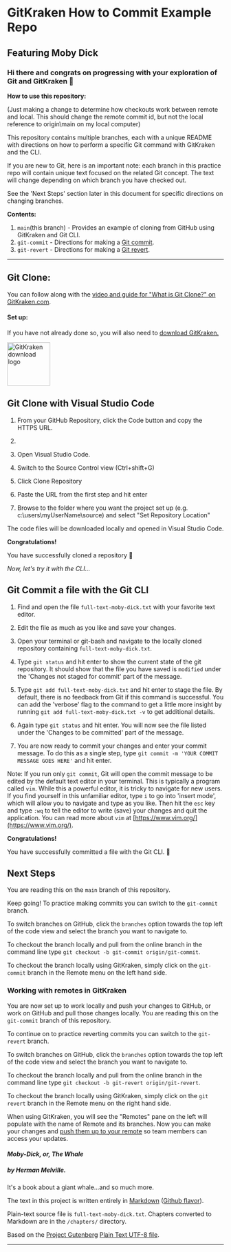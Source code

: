 # GitKraken How to Commit Example Repo
## Featuring Moby Dick

### Hi there and congrats on progressing with your exploration of Git and GitKraken 👋

**How to use this repository:**

(Just making a change to determine how checkouts work between remote and local. This should change the remote commit id, but not the local reference to origin\main on my local computer)

This repository contains multiple branches, each with a unique README with directions on how to perform a specific Git command with GitKraken and the CLI. 

If you are new to Git, here is an important note: each branch in this practice repo will contain unique text focused on the related Git concept. The text will change depending on which branch you have checked out.    

See the 'Next Steps' section later in this document for specific directions on changing branches.

**Contents:**

1. `main`(this branch) - Provides an example of cloning from GitHub using GitKraken and Git CLI. 
2. `git-commit` - Directions for making a [Git commit][3].
3. `git-revert` - Directions for making a [Git revert][4]. 

---

## Git Clone: 

You can follow along with the [video and guide for "What is Git Clone?" on GitKraken.com][1].


#### Set up:

If you have not already done so, you will also need to [download GitKraken.][2]

[<img src="img/gitkraken-keif-teal-sq.png" alt='GitKraken download logo' width="100" />][2]


## Git Clone with Visual Studio Code

1. From your GitHub Repository, click the Code button and copy the HTTPS URL.
2.  
3. Open Visual Studio Code.

4. Switch to the Source Control view (Ctrl+shift+G)

5. Click Clone Repository

6. Paste the URL from the first step and hit enter
   
7. Browse to the folder where you want the project set up (e.g. c:\users\myUserName\source) and select "Set Repository Location"

The code files will be downloaded locally and opened in Visual Studio Code.


**Congratulations!**  

You have successfully cloned a repository 🎉


*Now, let's try it with the CLI...*


## Git Commit a file with the Git CLI

1. Find and open the file `full-text-moby-dick.txt` with your favorite text editor.

2. Edit the file as much as you like and save your changes. 

3. Open your terminal or git-bash and navigate to the locally cloned repository containing `full-text-moby-dick.txt`.

4. Type `git status` and hit enter to show the current state of the git repository. It should show that the file you have saved is `modified` under the 'Changes not staged for commit' part of the message.

5. Type `git add full-text-moby-dick.txt` and hit enter to stage the file. By default, there is no feedback from Git if this command is successful. You can add the 'verbose' flag to the command to get a little more insight by running `git add full-text-moby-dick.txt -v` to get additional details.

6. Again type `git status` and hit enter. You will now see the file listed under the 'Changes to be committed' part of the message.

7. You are now ready to commit your changes and enter your commit message. To do this as a single step, type `git commit -m 'YOUR COMMIT MESSAGE GOES HERE'` and hit enter. 

Note: If you run only `git commit`, Git will open the commit message to be edited by the default text editor in your terminal. This is typically a program called `vim`. While this a powerful editor, it is tricky to navigate for new users. If you find yourself in this unfamiliar editor, type `i` to go into 'insert mode', which will allow you to navigate and type as you like. Then hit the `esc` key and type `:wq` to tell the editor to write (save) your changes and quit the application. You can read more about `vim` at [https://www.vim.org/](https://www.vim.org/).


**Congratulations!** 

You have successfully committed a file with the Git CLI. 👏


## Next Steps

You are reading this on the `main` branch of this repository. 

Keep going! To practice making commits you can switch to the `git-commit` branch. 

To switch branches on GitHub, click the `branches` option towards the top left of the code view and select the branch you want to navigate to. 

To checkout the branch locally and pull from the online branch in the command line type `git checkout -b git-commit origin/git-commit`.

To checkout the branch locally using GitKraken, simply click on the `git-commit` branch in the Remote menu on the left hand side. 


### Working with remotes in GitKraken

You are now set up to work locally and push your changes to GitHub, or work on GitHub and pull those changes locally. 
You are reading this on the `git-commit` branch of this repository. 

To continue on to practice reverting commits you can switch to the `git-revert` branch. 

To switch branches on GitHub, click the `branches` option towards the top left of the code view and select the branch you want to navigate to. 

To checkout the branch locally and pull from the online branch in the command line type `git checkout -b git-revert origin/git-revert`.

To checkout the branch locally using GitKraken, simply click on the `git revert` branch in the Remote menu on the right hand side. 


When using GitKraken, you will see the "Remotes" pane on the left will populate with the name of Remote and its branches. Now you can make your changes and [push them up to your remote](https://gitkraken.com/learn/git/problems/pull-remote-git-branch) so team members can access your updates.

[2]: https://www.gitkraken.com/download?utm_source=learn%20git%20practice%20repo&utm_medium=README%20gk%20download%20link&utm_campaign=git%20commit%20practice%20repo

[3]: https://support.gitkraken.com/start-here/preferences/#external-editor

[4]: https://www.gitkraken.com/learn/git/tutorials/what-is-git-clone?utm_source=learn%20gi[…]20tutorial%20link&utm_campaign=git%20commit%20practice%20repo

[5]: https://www.gitkraken.com/learn/git/problems/revert-git-commit?utm_source=learn%20git%20practice%20repo&utm_medium=README%20revert%20git%20commit%20link&utm_campaign=revert%20git%20commit%20practice%20repo


#### *Moby-Dick, or, The Whale* 
##### by Herman Melville. 

It's a book about a giant whale...and so much more.  

The text in this project is written entirely in [Markdown](http://daringfireball.net/projects/markdown/) ([Github flavor](https://help.github.com/articles/github-flavored-markdown)). 

Plain-text source file is `full-text-moby-dick.txt`. Chapters converted to Markdown are in the `/chapters/` directory. 

Based on the [Project Gutenberg](http://www.gutenberg.org/ebooks/2701) [Plain Text UTF-8 file](http://www.gutenberg.org/cache/epub/2701/pg2701.txt).



-----

[1]: https://www.gitkraken.com/learn/git/tutorials/what-is-git-clone?utm_source=learn%20gi[…]20tutorial%20link&utm_campaign=git%20clone%20practice%20repo

[2]: https://www.gitkraken.com/download?utm_source=learn%20git%20practice%20repo&utm_medium=README%20gk%20download%20link&utm_campaign=git%20clone%20practice%20repo

[3]: https://www.gitkraken.com/learn/git/tutorials/how-to-git-commit?utm_source=learn%20gi%5B%E2%80%A6%5D20tutorial%20link&utm_campaign=git%20commit%20practice%20repo

[4]: https://www.gitkraken.com/learn/git/problems/revert-git-commit?utm_source=learn%20git%20practice%20repo&utm_medium=README%20revert%20git%20commit%20link&utm_campaign=revert%20git%20commit%20practice%20repo
